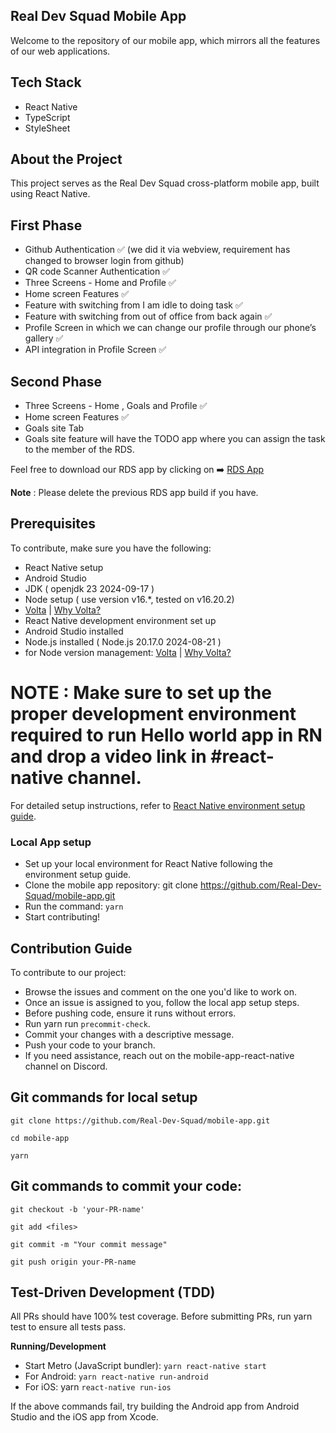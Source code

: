 ## Real Dev Squad Mobile App

Welcome to the repository of our mobile app, which mirrors all the features of our web applications.
## Tech Stack

   * React Native
   * TypeScript
   * StyleSheet
## About the Project

This project serves as the Real Dev Squad cross-platform mobile app, built using React Native.
## First Phase

- Github Authentication ✅ (we did it via webview, requirement has changed to browser login from github)
- QR code Scanner Authentication ✅
- Three Screens - Home and Profile ✅
- Home screen Features ✅
- Feature with switching from I am idle to doing task ✅
- Feature with switching from out of office from back again ✅
- Profile Screen in which we can change our profile through our phone’s gallery ✅
- API integration in Profile Screen ✅

## Second Phase
- Three Screens - Home , Goals and Profile ✅
- Home screen Features ✅
- Goals site Tab
- Goals site feature will have the TODO app where you can assign the task to the member of the RDS.

Feel free to download our RDS app by clicking on ➡️ [RDS App](https://drive.google.com/file/d/1aEv941izi5bOJzttZj22EKl47jTnsYy_/view?usp=sharing)

**Note** : Please delete the previous RDS app build if you have.


## Prerequisites


To contribute, make sure you have the following:

- React Native setup
- Android Studio
- JDK ( openjdk 23 2024-09-17 )
- Node setup ( use version v16.*, tested on v16.20.2)
- [Volta](https://docs.volta.sh/guide/getting-started) | [Why Volta?](https://docs.volta.sh/guide/#why-volta)
- React Native development environment set up
- Android Studio installed
- Node.js installed ( Node.js 20.17.0 2024-08-21 )
- for Node version management: [Volta](https://docs.volta.sh/guide/getting-started) | [Why Volta?](https://docs.volta.sh/guide/#why-volta)

# **NOTE** : Make sure to set up the proper development environment required to run Hello world app in RN and drop a video link in #react-native channel.

For detailed setup instructions,  refer to [React Native environment setup guide](https://reactnative.dev/docs/environment-setup).

### Local App setup

- Set up your local environment for React Native following the environment setup guide.
- Clone the mobile app repository: git clone https://github.com/Real-Dev-Squad/mobile-app.git
- Run the command: `yarn`
- Start contributing!

## Contribution Guide

To contribute to our project:

- Browse the issues and comment on the one you'd like to work on.
- Once an issue is assigned to you, follow the local app setup steps.
- Before pushing code, ensure it runs without errors.
- Run yarn run `precommit-check`.
- Commit your changes with a descriptive message.
- Push your code to your branch.
- If you need assistance, reach out on the mobile-app-react-native channel on Discord.


## Git commands for local setup

```
git clone https://github.com/Real-Dev-Squad/mobile-app.git

cd mobile-app

yarn
```


## Git commands to commit your code:
```
git checkout -b 'your-PR-name'

git add <files>

git commit -m "Your commit message"

git push origin your-PR-name

```


## Test-Driven Development (TDD)

All PRs should have 100% test coverage. Before submitting PRs, run yarn test to ensure all tests pass.

**Running/Development**

- Start Metro (JavaScript bundler): `yarn react-native start`
- For Android: `yarn react-native run-android`
- For iOS: yarn `react-native run-ios`

If the above commands fail, try building the Android app from Android Studio and the iOS app from Xcode.
